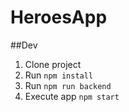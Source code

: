 # HeroesApp

##Dev
1. Clone project
2. Run ```npm install```
3. Run ```npm run backend```
4. Execute app ```npm start```
